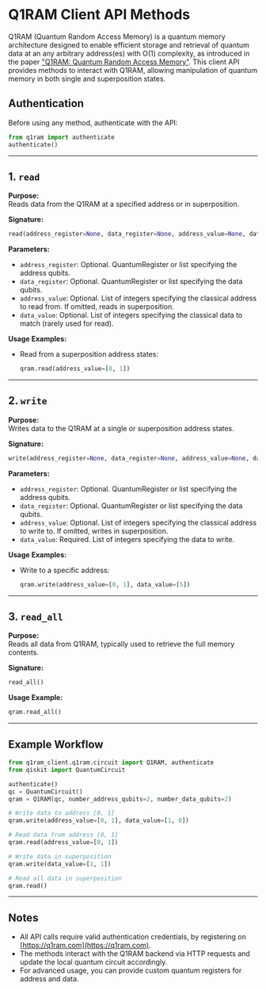 # Q1RAM Client API Methods

Q1RAM (Quantum Random Access Memory) is a quantum memory architecture designed to enable efficient storage and retrieval of quantum data at an any arbitrary address(es) with O(1) complexity, as introduced in the paper ["Q1RAM: Quantum Random Access Memory"](https://ieeexplore.ieee.org/document/9568972/). This client API provides methods to interact with Q1RAM, allowing manipulation of quantum memory in both single and superposition states.

## Authentication

Before using any method, authenticate with the API:
```python
from q1ram import authenticate
authenticate()
```

---
## 1. `read`

**Purpose:**  
Reads data from the Q1RAM at a specified address or in superposition.

**Signature:**  
```python
read(address_register=None, data_register=None, address_value=None, data_value=None)
```

**Parameters:**
- `address_register`: Optional. QuantumRegister or list specifying the address qubits.
- `data_register`: Optional. QuantumRegister or list specifying the data qubits.
- `address_value`: Optional. List of integers specifying the classical address to read from. If omitted, reads in superposition.
- `data_value`: Optional. List of integers specifying the classical data to match (rarely used for read).

**Usage Examples:**
- Read from a superposition address states:
  ```python
  qram.read(address_value=[0, 1])
  ```

---

## 2. `write`

**Purpose:**  
Writes data to the Q1RAM at a single or superposition address states.

**Signature:**  
```python
write(address_register=None, data_register=None, address_value=None, data_value=None)
```

**Parameters:**
- `address_register`: Optional. QuantumRegister or list specifying the address qubits.
- `data_register`: Optional. QuantumRegister or list specifying the data qubits.
- `address_value`: Optional. List of integers specifying the classical address to write to. If omitted, writes in superposition.
- `data_value`: Required. List of integers specifying the data to write.

**Usage Examples:**
- Write to a specific address:
  ```python
  qram.write(address_value=[0, 1], data_value=[5])
  ```

---

## 3. `read_all` 

**Purpose:**  
Reads all data from Q1RAM, typically used to retrieve the full memory contents.

**Signature:**  
```python
read_all()
```

**Usage Example:**
```python
qram.read_all()
```

---




## Example Workflow

```python
from q1ram_client.q1ram.circuit import Q1RAM, authenticate
from qiskit import QuantumCircuit

authenticate()
qc = QuantumCircuit()
qram = Q1RAM(qc, number_address_qubits=2, number_data_qubits=2)

# Write data to address [0, 1]
qram.write(address_value=[0, 1], data_value=[1, 0])

# Read data from address [0, 1]
qram.read(address_value=[0, 1])

# Write data in superposition
qram.write(data_value=[1, 1])

# Read all data in superposition
qram.read()
```

---

## Notes

- All API calls require valid authentication credentials, by registering on [https://q1ram.com](https://q1ram.com).
- The methods interact with the Q1RAM backend via HTTP requests and update the local quantum circuit accordingly.
- For advanced usage, you can provide custom quantum registers for address and data.
